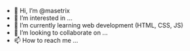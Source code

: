 - 👋 Hi, I’m @masetrix
- 👀 I’m interested in ...
- 🌱 I’m currently learning web development (HTML, CSS, JS)
- 💞️ I’m looking to collaborate on ...
- 📫 How to reach me ...

<!---
masetrix/masetrix is a ✨ special ✨ repository because its `README.md` (this file) appears on your GitHub profile.
You can click the Preview link to take a look at your changes.
--->
